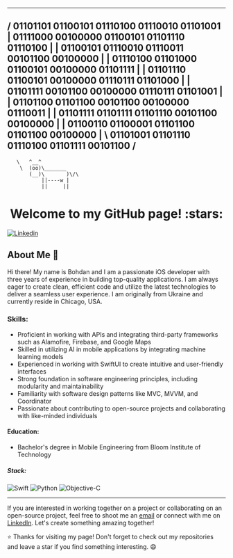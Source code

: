 

 _________________________________________ 
/ 01101101 01100101 01110100 01110010 01101001 \
| 01111000 00100000 01100101 01101110 01110100 |
| 01100101 01110010 01110011 00101100 00100000 |
| 01110100 01101000 01100101 00100000 01101111 |
| 01101110 01100101 00100000 01110111 01101000 |
| 01101111 00101100 00100000 01110111 01101001 |
| 01101100 01101100 00101100 00100000 01110011 |
| 01101111 01101111 01101110 00101100 00100000 |
| 01100110 01100001 01101100 01101100 00100000 |
\ 01101001 01101110 01110100 01101111 00101100 / 
 ----------------------------------------- 
       \   ^__^ 
        \  (oo)\_______ 
           (__)\       )\/\ 
               ||----w | 
               ||     || 



<h1 align="center">Welcome to my GitHub page! :stars:</h1>

[![Linkedin](https://img.shields.io/badge/-LinkedIn-blue?style=flat&logo=Linkedin&logoColor=white&link=https://www.linkedin.com/in/bohdan-tkachenko-8283a3137/)](https://www.linkedin.com/in/bohdan-tkachenko-8283a3137/)

## About Me :wave:

Hi there! My name is Bohdan and I am a passionate iOS developer with three years of experience in building top-quality applications. I am always eager to create clean, efficient code and utilize the latest technologies to deliver a seamless user experience. I am originally from Ukraine and currently reside in Chicago, USA.

### Skills:

- Proficient in working with APIs and integrating third-party frameworks such as Alamofire, Firebase, and Google Maps
- Skilled in utilizing AI in mobile applications by integrating machine learning models
- Experienced in working with SwiftUI to create intuitive and user-friendly interfaces
- Strong foundation in software engineering principles, including modularity and maintainability
- Familiarity with software design patterns like MVC, MVVM, and Coordinator
- Passionate about contributing to open-source projects and collaborating with like-minded individuals

#### Education:

- Bachelor's degree in Mobile Engineering from Bloom Institute of Technology

##### Stack:

![Swift](https://img.shields.io/badge/-Swift-green)
![Python](http://img.shields.io/badge/-Python-3776AB?style=flat-square&logo=python&logoColor=ffff4a)
![Objective-C](https://img.shields.io/badge/-Objective--C-yellowgreen)

<hr/>

If you are interested in working together on a project or collaborating on an open-source project, feel free to shoot me an [email](mailto:tech.bohdan@gmail.com) or connect with me on [LinkedIn](https://www.linkedin.com/in/bohdan-tkachenko-8283a3137/). Let's create something amazing together!

:star: Thanks for visiting my page! Don't forget to check out my repositories and leave a star if you find something interesting. :smile:

